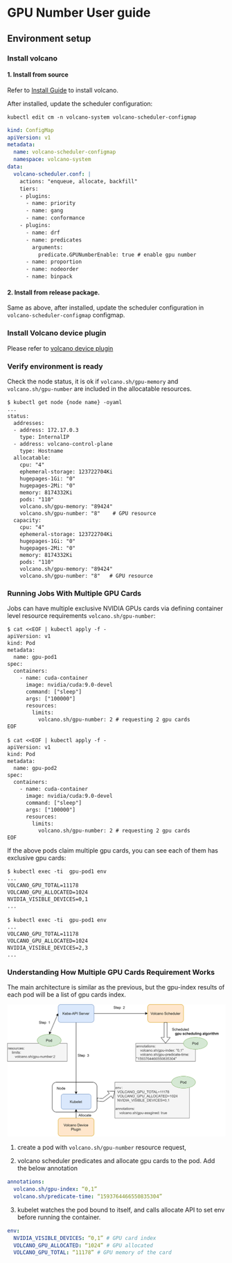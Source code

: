# GPU Number User guide

## Environment setup

### Install volcano


#### 1. Install from source

Refer to [Install Guide](../../installer/README.md) to install volcano.

After installed, update the scheduler configuration:

```shell script
kubectl edit cm -n volcano-system volcano-scheduler-configmap
```

```yaml
kind: ConfigMap
apiVersion: v1
metadata:
  name: volcano-scheduler-configmap
  namespace: volcano-system
data:
  volcano-scheduler.conf: |
    actions: "enqueue, allocate, backfill"
    tiers:
    - plugins:
      - name: priority
      - name: gang
      - name: conformance
    - plugins:
      - name: drf
      - name: predicates
        arguments:
          predicate.GPUNumberEnable: true # enable gpu number
      - name: proportion
      - name: nodeorder
      - name: binpack
```

#### 2. Install from release package.

Same as above, after installed, update the scheduler configuration in `volcano-scheduler-configmap` configmap.

### Install Volcano device plugin

Please refer to [volcano device plugin](https://github.com/volcano-sh/devices/blob/master/README.md#quick-start)

### Verify environment is ready

Check the node status, it is ok if `volcano.sh/gpu-memory` and `volcano.sh/gpu-number` are included in the allocatable resources. 

```shell script
$ kubectl get node {node name} -oyaml
...
status:
  addresses:
  - address: 172.17.0.3
    type: InternalIP
  - address: volcano-control-plane
    type: Hostname
  allocatable:
    cpu: "4"
    ephemeral-storage: 123722704Ki
    hugepages-1Gi: "0"
    hugepages-2Mi: "0"
    memory: 8174332Ki
    pods: "110"
    volcano.sh/gpu-memory: "89424"
    volcano.sh/gpu-number: "8"    # GPU resource
  capacity:
    cpu: "4"
    ephemeral-storage: 123722704Ki
    hugepages-1Gi: "0"
    hugepages-2Mi: "0"
    memory: 8174332Ki
    pods: "110"
    volcano.sh/gpu-memory: "89424"
    volcano.sh/gpu-number: "8"   # GPU resource
```

### Running Jobs With Multiple GPU Cards

Jobs can have multiple exclusive NVIDIA GPUs cards via defining container level resource requirements `volcano.sh/gpu-number`:
```shell script
$ cat <<EOF | kubectl apply -f -
apiVersion: v1
kind: Pod
metadata:
  name: gpu-pod1
spec:
  containers:
    - name: cuda-container
      image: nvidia/cuda:9.0-devel
      command: ["sleep"]
      args: ["100000"]
      resources:
        limits:
          volcano.sh/gpu-number: 2 # requesting 2 gpu cards
EOF

$ cat <<EOF | kubectl apply -f -
apiVersion: v1
kind: Pod
metadata:
  name: gpu-pod2
spec:
  containers:
    - name: cuda-container
      image: nvidia/cuda:9.0-devel
      command: ["sleep"]
      args: ["100000"]
      resources:
        limits:
          volcano.sh/gpu-number: 2 # requesting 2 gpu cards
EOF
```

If the above pods claim multiple gpu cards, you can see each of them has exclusive gpu cards:

```shell script
$ kubectl exec -ti  gpu-pod1 env
...
VOLCANO_GPU_TOTAL=11178
VOLCANO_GPU_ALLOCATED=1024
NVIDIA_VISIBLE_DEVICES=0,1
...

$ kubectl exec -ti  gpu-pod1 env
...
VOLCANO_GPU_TOTAL=11178
VOLCANO_GPU_ALLOCATED=1024
NVIDIA_VISIBLE_DEVICES=2,3
...
```
### Understanding How Multiple GPU Cards Requirement Works 

The main architecture is similar as the previous, but the gpu-index results of each pod will be a list of gpu cards index. 

![gpu_number](../images/volcano-gpunumber.png)

1. create a pod with `volcano.sh/gpu-number` resource request,

2. volcano scheduler predicates and allocate gpu cards to the pod. Add the below annotation

```yaml
annotations:
  volcano.sh/gpu-index: “0,1”
  volcano.sh/predicate-time: “1593764466550835304”
```

3. kubelet watches the pod bound to itself, and calls allocate API to set env before running the container.

```yaml
env:
  NVIDIA_VISIBLE_DEVICES: “0,1” # GPU card index
  VOLCANO_GPU_ALLOCATED: “1024” # GPU allocated
  VOLCANO_GPU_TOTAL: “11178” # GPU memory of the card
```
